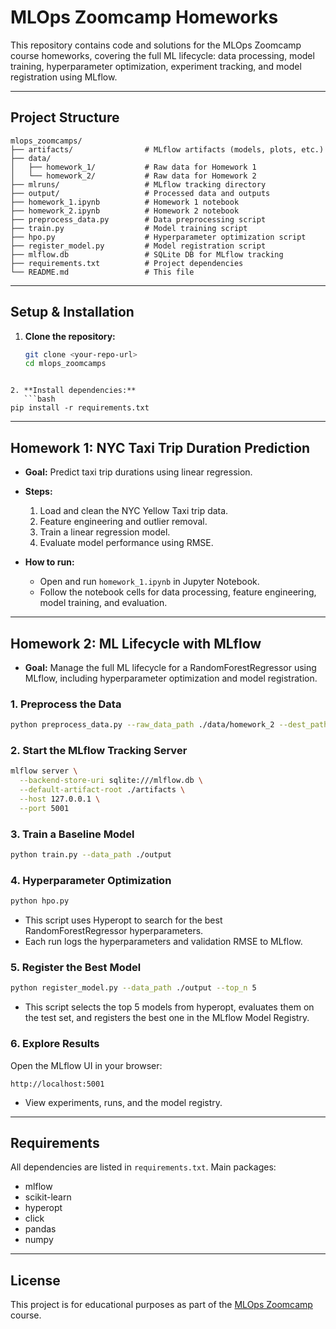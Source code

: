 # MLOps Zoomcamp Homeworks

This repository contains code and solutions for the MLOps Zoomcamp course homeworks, covering the full ML lifecycle: data processing, model training, hyperparameter optimization, experiment tracking, and model registration using MLflow.

---

## Project Structure

```
mlops_zoomcamps/
├── artifacts/                # MLflow artifacts (models, plots, etc.)
├── data/
│   ├── homework_1/           # Raw data for Homework 1
│   └── homework_2/           # Raw data for Homework 2
├── mlruns/                   # MLflow tracking directory
├── output/                   # Processed data and outputs
├── homework_1.ipynb          # Homework 1 notebook
├── homework_2.ipynb          # Homework 2 notebook
├── preprocess_data.py        # Data preprocessing script
├── train.py                  # Model training script
├── hpo.py                    # Hyperparameter optimization script
├── register_model.py         # Model registration script
├── mlflow.db                 # SQLite DB for MLflow tracking
├── requirements.txt          # Project dependencies
└── README.md                 # This file
```

---

## Setup & Installation

1. **Clone the repository:**
   ```bash
   git clone <your-repo-url>
   cd mlops_zoomcamps
   ```

````

2. **Install dependencies:**
   ```bash
pip install -r requirements.txt
````

---

## Homework 1: NYC Taxi Trip Duration Prediction

- **Goal:** Predict taxi trip durations using linear regression.
- **Steps:**

  1. Load and clean the NYC Yellow Taxi trip data.
  2. Feature engineering and outlier removal.
  3. Train a linear regression model.
  4. Evaluate model performance using RMSE.

- **How to run:**
  - Open and run `homework_1.ipynb` in Jupyter Notebook.
  - Follow the notebook cells for data processing, feature engineering, model training, and evaluation.

---

## Homework 2: ML Lifecycle with MLflow

- **Goal:** Manage the full ML lifecycle for a RandomForestRegressor using MLflow, including hyperparameter optimization and model registration.

### 1. Preprocess the Data

```bash
python preprocess_data.py --raw_data_path ./data/homework_2 --dest_path ./output
```

### 2. Start the MLflow Tracking Server

```bash
mlflow server \
  --backend-store-uri sqlite:///mlflow.db \
  --default-artifact-root ./artifacts \
  --host 127.0.0.1 \
  --port 5001
```

### 3. Train a Baseline Model

```bash
python train.py --data_path ./output
```

### 4. Hyperparameter Optimization

```bash
python hpo.py
```

- This script uses Hyperopt to search for the best RandomForestRegressor hyperparameters.
- Each run logs the hyperparameters and validation RMSE to MLflow.

### 5. Register the Best Model

```bash
python register_model.py --data_path ./output --top_n 5
```

- This script selects the top 5 models from hyperopt, evaluates them on the test set, and registers the best one in the MLflow Model Registry.

### 6. Explore Results

Open the MLflow UI in your browser:

```
http://localhost:5001
```

- View experiments, runs, and the model registry.

---

## Requirements

All dependencies are listed in `requirements.txt`. Main packages:

- mlflow
- scikit-learn
- hyperopt
- click
- pandas
- numpy

---

## License

This project is for educational purposes as part of the [MLOps Zoomcamp](https://github.com/DataTalksClub/mlops-zoomcamp) course.
